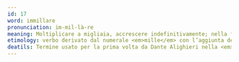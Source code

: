 ```yaml
---
id: 17
word: immillare
pronunciation: im-mil-là-re
meaning: Moltiplicare a migliaia, accrescere indefinitivamente; nella forma riflessiva crescere in modo smisurato o ripetersi innumerevoli volte
etimology: verbo derivato dal numerale <em>mille</em> con l’aggiunta del prefisso <em>in-</em>
deatils: Termine usato per la prima volta da Dante Alighieri nella <em>Divina Commedia</em>.
---
```

